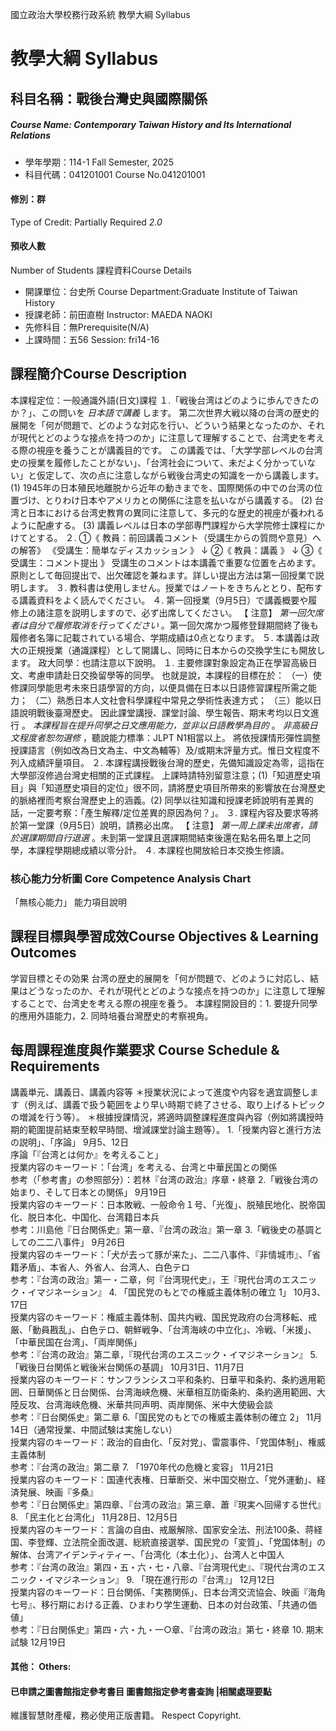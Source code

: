 國立政治大學校務行政系統 教學大綱 Syllabus
# 教學大綱 Syllabus
##  科目名稱：戰後台灣史與國際關係
#####  Course Name: Contemporary Taiwan History and Its International Relations
  * 學年學期：114-1 Fall Semester, 2025 
  * 科目代碼：041201001 Course No.041201001
#### 修別：群
Type of Credit: Partially Required 
_2.0_
#### 預收人數
Number of Students
課程資料Course Details
  * 開課單位：台史所 Course Department:Graduate Institute of Taiwan History 
  * 授課老師：前田直樹 Instructor: MAEDA NAOKI 
  * 先修科目：無Prerequisite(N/A)
  * 上課時間：五56 Session: fri14-16
##  課程簡介Course Description
本課程定位：一般通識外語(日文)課程
１.「戦後台湾はどのように歩んできたのか？」、この問いを _日本語で講義_ します。
第二次世界大戦以降の台湾の歴史的展開を「何が問題で、どのような対応を行い、どういう結果となったのか、それが現代とどのような接点を持つのか」に注意して理解することで、台湾史を考える際の視座を養うことが講義目的です。
この講義では、「大学学部レベルの台湾史の授業を履修したことがない」、「台湾社会について、未だよく分かっていない」と仮定して、次の点に注意しながら戦後台湾史の知識を一から講義します。
(1) 1945年の日本殖民地離脱から近年の動きまでを、国際関係の中での台湾の位置づけ、とりわけ日本やアメリカとの関係に注意を払いながら講義する。
(2) 台湾と日本における台湾史教育の異同に注意して、多元的な歴史的視座が養われるように配慮する。
(3) 講義レベルは日本の学部専門課程から大学院修士課程にかけてとする。
２.
①《 教員：前回講義コメント（受講生からの質問や意見）への解答》
《受講生：簡単なディスカッション 》
↓
②《 教員：講義 》
↓
③《 受講生：コメント提出 》
受講生のコメントは本講義で重要な位置を占めます。原則として毎回提出で、出欠確認を兼ねます。詳しい提出方法は第一回授業で説明します。
３. 教科書は使用しません。授業ではノートをきちんととり、配布する講義資料をよく読んでください。
４. 第一回授業（9月5日）で講義概要や履修上の諸注意を説明しますので、必ず出席してください。
【 注意】 _第一回欠席者は自分で履修取消を行ってください_ 。第一回欠席かつ履修登録期間終了後も履修者名簿に記載されている場合、学期成績は0点となります。
５. 本講義は政大の正規授業（通識課程）として開講し、同時に日本からの交換学生にも開放します。
政大同學：也請注意以下說明。
１. 主要修課對象設定為正在學習高級日文、考慮申請赴日交換留學等的同學。
也就是說，本課程的目標在於：
（一）使修課同學能思考未來日語學習的方向，以便具備在日本以日語修習課程所需之能力；
（二）熟悉日本人文社會科學課程中常見之學術性表達方式；
（三）能以日語說明戰後臺灣歷史。
因此課堂講授、課堂討論、學生報告、期末考均以日文進行 。 _本課程旨在提升同學之日文應用能力，並非以日語教學為目的_ 。 _非高級日文程度者恕勿選修_ ，聽說能力標準：JLPT N1相當以上。
將依授課情形彈性調整授課語言（例如改為日文為主、中文為輔等）及/或期末評量方式。惟日文程度不列入成績評量項目。
２. 本課程講授戰後台灣的歷史，先備知識設定為零，這指在大學部沒修過台灣史相關的正式課程。
上課時請特別留意注意；(1)「知道歷史項目」與「知道歷史項目的定位」很不同，請將歷史項目所帶來的影響放在台灣歷史的脈絡裡而考察台灣歷史上的涵義。(2) 同學以往知識和授課老師說明有差異的話，一定要考察：「產生解釋/定位差異的原因為何？」。
３. 課程內容及要求等將於第一堂課（9月5日）說明，請務必出席。
【 注意】 _第一周上課未出席者，請於選課期間自行退選_ 。未到第一堂課且選課期間結束後還在點名冊名單上之同學，本課程學期總成績以零分計。
４. 本課程也開放給日本交換生修讀。
###  核心能力分析圖 Core Competence Analysis Chart
「無核心能力」 
能力項目說明
##  課程目標與學習成效Course Objectives & Learning Outcomes 
学習目標とその効果
台湾の歴史的展開を「何が問題で、どのように対応し、結果はどうなったのか、それが現代とどのような接点を持つのか」に注意して理解することで、台湾史を考える際の視座を養う。
本課程開設目的：1. 要提升同學的應用外語能力，2. 同時培養台灣歷史的考察視角。
##  每周課程進度與作業要求 Course Schedule & Requirements
講義単元、講義日、講義内容等
＊授業状況によって進度や内容を適宜調整します（例えば、講義で扱う範囲をより早い時期で終了させる、取り上げるトピックの増減を行う等）。
＊根據授課情況，將適時調整課程進度與內容（例如將講授時期的範圍提前結束至較早時間、增減課堂討論主題等）。
1.「授業内容と進行方法の説明」、「序論」
9月5、12日  
序論「『台湾とは何か』を考えること」  
授業内容のキーワード：「台湾」を考える、台湾と中華民国との関係  
参考（「参考書」の参照部分）：若林『台湾の政治』序章・終章
2.「戦後台湾の始まり、そして日本との関係」
9月19日  
授業内容のキーワード：日本敗戦、一般命令１号、「光復」、脱殖民地化、脱帝国化、脱日本化、中国化、台湾籍日本兵  
参考：川島他『日台関係史』第一章、『台湾の政治』第一章
3.「戦後史の基調としての二二八事件」
9月26日  
授業内容のキーワード：「犬が去って豚が来た」、二二八事件、『非情城市』、「省籍矛盾」、本省人、外省人、台湾人、白色テロ  
参考：『台湾の政治』第一・二章，何『台湾現代史』，王『現代台湾のエスニック・イマジネーション』
4. 「国民党のもとでの権威主義体制の確立 1」
10月3、17日  
授業内容のキーワード：権威主義体制、国共内戦、国民党政府の台湾移転、戒厳、「動員戡乱」、白色テロ、朝鮮戦争、「台湾海峡の中立化」、冷戦、「米援」、「中華民国在台湾」、「両岸関係」  
参考：『台湾の政治』第二章，『現代台湾のエスニック・イマジネーション』
5.「戦後日台関係と戦後米台関係の基調」
10月31日、11月7日  
授業内容のキーワード：サンフランシスコ平和条約、日華平和条約、条約適用範囲、日華関係と日台関係、台湾海峡危機、米華相互防衛条約、条約適用範囲、大陸反攻、台湾海峡危機、米華共同声明、両岸関係、米中大使級会談  
参考：『日台関係史』第二章
6.「国民党のもとでの権威主義体制の確立 2」
11月14日（通常授業、中間試験は実施しない）  
授業内容のキーワード：政治的自由化、「反対党」、雷震事件、「党国体制」、権威主義体制  
参考：『台湾の政治』第二章
7. 「1970年代の危機と変容」
11月21日  
授業内容のキーワード：国連代表権、日華断交、米中国交樹立、「党外運動」、経済発展、映画『多桑』  
参考：『日台関係史』第四章、『台湾の政治』第三章、蕭『現実へ回帰する世代』
8. 「民主化と台湾化」
11月28日、12月5日  
授業内容のキーワード：言論の自由、戒厳解除、国家安全法、刑法100条、蒋経国、李登輝、立法院全面改選、総統直接選挙、国民党の「変質」、「党国体制」の解体、台湾アイデンティティー、「台湾化（本土化）」、台湾人と中国人  
参考：『台湾の政治』第四・五・六・七・八章、『台湾現代史』、『現代台湾のエスニック・イマジネーション』
9. 「現在進行形の『台湾』」
12月12日  
授業内容のキーワード：日台関係、「実務関係」、日本台湾交流協会、映画『海角七号』、移行期における正義、ひまわり学生運動、日本の対台政策、「共通の価値」  
参考：『日台関係史』第四・六・九・一○章、『台湾の政治』第七・終章
10. 期末試験
12月19日
####  其他： Others:
####  已申請之圖書館指定參考書目  圖書館指定參考書查詢 |相關處理要點
維護智慧財產權，務必使用正版書籍。 Respect Copyright.